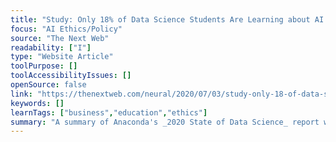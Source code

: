 ```yaml
---
title: "Study: Only 18% of Data Science Students Are Learning about AI Ethics"
focus: "AI Ethics/Policy"
source: "The Next Web"
readability: ["I"]
type: "Website Article"
toolPurpose: []
toolAccessibilityIssues: []
openSource: false
link: "https://thenextweb.com/neural/2020/07/03/study-only-18-of-data-scientists-are-learning-about-ai-ethics/"
keywords: []
learnTags: ["business","education","ethics"]
summary: "A summary of Anaconda's _2020 State of Data Science_ report with a focus on AI ethics. "
---
```


